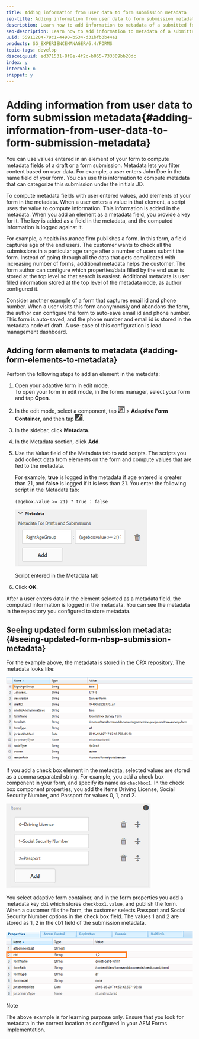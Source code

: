 ```yaml
---
title: Adding information from user data to form submission metadata
seo-title: Adding information from user data to form submission metadata
description: Learn how to add information to metadata of a submitted form with user provided data. 
seo-description: Learn how to add information to metadata of a submitted form with user provided data. 
uuid: 55911204-79c1-4490-b534-d31bfb3b44a1
products: SG_EXPERIENCEMANAGER/6.4/FORMS
topic-tags: develop
discoiquuid: ed371531-8f8e-4f2c-b055-733309bb20dc
index: y
internal: n
snippet: y
---
```


# Adding information from user data to form submission metadata{#adding-information-from-user-data-to-form-submission-metadata}

You can use values entered in an element of your form to compute metadata fields of a draft or a form submission. Metadata lets you filter content based on user data. For example, a user enters John Doe in the name field of your form. You can use this information to compute metadata that can categorize this submission under the initials JD.

To compute metadata fields with user entered values, add elements of your form in the metadata. When a user enters a value in that element, a script uses the value to compute information. This information is added in the metadata. When you add an element as a metadata field, you provide a key for it. The key is added as a field in the metadata, and the computed information is logged against it.

For example, a health insurance firm publishes a form. In this form, a field captures age of the end users. The customer wants to check all the submissions in a particular age range after a number of users submit the form. Instead of going through all the data that gets complicated with increasing number of forms, additional metadata helps the customer. The form author can configure which properties/data filled by the end user is stored at the top level so that search is easiest. Additional metadata is user filled information stored at the top level of the metadata node, as author configured it.

Consider another example of a form that captures email id and phone number. When a user visits this form anonymously and abandons the form, the author can configure the form to auto-save email id and phone number. This form is auto-saved, and the phone number and email id is stored in the metadata node of draft. A use-case of this configuration is lead management dashboard.

## Adding form elements to metadata {#adding-form-elements-to-metadata}

Perform the following steps to add an element in the metadata:

1. Open your adaptive form in edit mode.  
   To open your form in edit mode, in the forms manager, select your form and tap **Open**.
1. In the edit mode, select a component, tap ![](assets/field-level.png) &gt; **Adaptive Form Container**, and then tap ![](assets/cmppr.png).
1. In the sidebar, click **Metadata**.
1. In the Metadata section, click **Add**.
1. Use the Value field of the Metadata tab to add scripts. The scripts you add collect data from elements on the form and compute values that are fed to the metadata.

   For example, **true** is logged in the metadata if age entered is greater than 21, and **false** is logged if it is less than 21. You enter the following script in the Metadata tab:

   `(agebox.value >= 21) ? true : false`

   ![Metadata script](assets/add-element-metadata.png)

   Script entered in the Metadata tab

1. Click **OK**.

After a user enters data in the element selected as a metadata field, the computed information is logged in the metadata. You can see the metadata in the repository you configured to store metadata.

## Seeing updated form&nbsp;submission metadata: {#seeing-updated-form-nbsp-submission-metadata}

For the example above, the metadata is stored in the CRX repository. The metadata looks like:

![](assets/metadata-entry.png)

If you add a check box element in the metadata, selected values are stored as a comma separated string. For example, you add a check box component in your form, and specify its name as `checkbox1`. In the check box component properties, you add the items Driving License, Social Security Number, and Passport for values 0, 1, and 2.

![Storing multiple values from a check box](assets/checkbox-metadata.png)

You select adaptive form container, and in the form properties you add a metadata key `cb1` which stores `checkbox1.value`, and publish the form. When a customer fills the form, the customer selects Passport and Social Security Number options in the check box field. The values 1 and 2 are stored as 1, 2 in the cb1 field of the submission metadata.

![Metadata entry for multiple values selected in a checkbox field](assets/metadata-entry-1.png)

>[!NOTE]
>
>The above example is for learning purpose only. Ensure that you look for metadata in the correct location as configured in your AEM Forms implementation.

